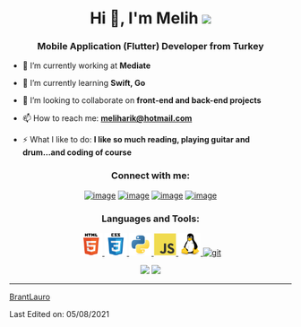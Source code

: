 <h1 align="center">Hi 👋, I'm Melih <img height="40" src="https://emoji.gg/assets/emoji/7333-parrotdance.gif"></h1>
<h3 align="center">Mobile Application (Flutter) Developer from Turkey</h3>

- 🔭 I’m currently working at **Mediate**

- 🌱 I’m currently learning **Swift, Go**

- 👯 I’m looking to collaborate on **front-end and back-end projects**

- 📫 How to reach me: **meliharik@hotmail.com**

- ⚡ What I like to do: **I like so much reading, playing guitar and drum...and coding of course**

<h3 align="center">Connect with me:</h3>
<div align="center">

[![image](https://img.shields.io/badge/LinkedIn-0077B5?style=for-the-badge&logo=linkedin&logoColor=white)](https://www.linkedin.com/in/melihify/)
[![image](https://img.shields.io/badge/Instagram-E4405F?style=for-the-badge&logo=instagram&logoColor=white)](https://www.instagram.com/melihify/)
[![image](https://img.shields.io/badge/Twitter-1DA1F2?style=for-the-badge&logo=twitter&logoColor=white)](https://twitter.com/melihify)
[![image](https://img.shields.io/badge/Outlook-0078D4?style=for-the-badge&logo=gmail&logoColor=white)](mailto:produtor.meliharik@hotmail.com)
  
</div>

<h3 align="center">Languages and Tools:</h3>

<p align="center"> 
  <a href="https://www.w3.org/html/" target="_blank"> 
    <img src="https://raw.githubusercontent.com/devicons/devicon/master/icons/html5/html5-original-wordmark.svg" alt="html5" width="40" height="40"/> 
  </a>
  <a href="https://www.w3schools.com/css/" target="_blank"> 
    <img src="https://raw.githubusercontent.com/devicons/devicon/master/icons/css3/css3-original-wordmark.svg" alt="css3" width="40" height="40"/> 
  </a> 
  <a href="https://www.python.org" target="_blank"> 
    <img src="https://raw.githubusercontent.com/devicons/devicon/master/icons/python/python-original.svg" alt="python" width="40" height="40"/> 
  </a>  
  <a href="https://developer.mozilla.org/en-US/docs/Web/JavaScript" target="_blank"> 
    <img src="https://raw.githubusercontent.com/devicons/devicon/master/icons/javascript/javascript-original.svg" alt="javascript" width="40" height="40"/> 
  </a> 
  <a href="https://www.linux.org/" target="_blank"> 
    <img src="https://raw.githubusercontent.com/devicons/devicon/master/icons/linux/linux-original.svg" alt="linux" width="40" height="40"/> 
  </a> 
  <a href="https://git-scm.com/" target="_blank"> 
    <img src="https://www.vectorlogo.zone/logos/git-scm/git-scm-icon.svg" alt="git" width="40" height="40"/> 
  </a>
</p>

<p align= "center">
  <img height= "150" src="https://github-readme-stats.vercel.app/api?username=BrantLauro&theme=react&show_icons=true&include_all_commits=true" />
  <img height= "150" src="https://github-readme-stats.vercel.app/api/top-langs/?username=BrantLauro&theme=react&layout=compact" />
</p>

------

[BrantLauro](https://github.com/BrantLauro)

Last Edited on: 05/08/2021
